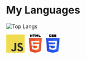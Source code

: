 # My Languages
![Top Langs](https://github-readme-stats.vercel.app/api/top-langs/?username=LucyUwI&layout=compact&theme=dracula&langs_count=8)

<img src="/js.png" width=50px> <img src="html.png" width=50> <img src="/css.png" width=37 height=50>
